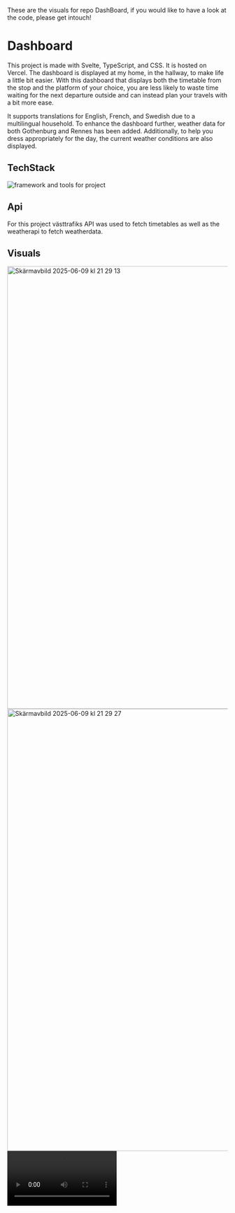 These are the visuals for repo DashBoard, if you would like to have a look at the code, please get intouch!

# Dashboard

This project is made with Svelte, TypeScript, and CSS. It is hosted on Vercel. The dashboard is displayed at my home, in the hallway, to make life a little bit easier. With this dashboard that displays both the timetable from the stop and the platform of your choice, you are less likely to waste time waiting for the next departure outside and can instead plan your travels with a bit more ease.

It supports translations for English, French, and Swedish due to a multilingual household. To enhance the dashboard further, weather data for both Gothenburg and Rennes has been added. Additionally, to help you dress appropriately for the day, the current weather conditions are also displayed.

## TechStack

 <img src="https://skillicons.dev/icons?i=next,vercel,svelte,css,ts" alt="framework and tools for project">

## Api

For this project västtrafiks API was used to fetch timetables as well as the weatherapi to fetch weatherdata.

## Visuals

<img width="1010" alt="Skärmavbild 2025-06-09 kl  21 29 13" src="/assets/Skärmavbild 2025-06-09 kl. 21.29.13.png" />
<img width="1009" alt="Skärmavbild 2025-06-09 kl  21 29 27" src="/assets/Skärmavbild 2025-06-09 kl. 21.29.27.png" />

<video controls width="250">
  <source src="/assets/Dashboard-lg.mp4" type="video/mp4" />
</video>
